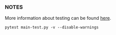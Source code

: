 ### NOTES

More information about testing can be found [here](https://developer.hashicorp.com/terraform/cdktf/test/unit-tests).


```
pytest main-test.py -v --disable-warnings
```

